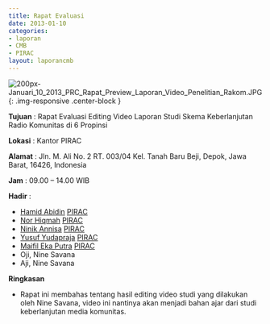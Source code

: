 ```yaml
---
title: Rapat Evaluasi
date: 2013-01-10
categories:
- laporan
- CMB
- PIRAC
layout: laporancmb
---
```


![200px-Januari_10_2013_PRC_Rapat_Preview_Laporan_Video_Penelitian_Rakom.JPG](/uploads/200px-Januari_10_2013_PRC_Rapat_Preview_Laporan_Video_Penelitian_Rakom.JPG){: .img-responsive .center-block }


**Tujuan** : Rapat Evaluasi Editing Video Laporan Studi Skema Keberlanjutan Radio Komunitas di 6 Propinsi 

**Lokasi** : Kantor PIRAC 

**Alamat** : Jln. M. Ali No. 2 RT. 003/04 Kel. Tanah Baru Beji, Depok, Jawa Barat, 16426, Indonesia 

**Jam** : 09.00 – 14.00 WIB 

**Hadir** :
* [Hamid Abidin](http://wiki.ciptamedia.org/wiki/Hamid_Abidin) [PIRAC](wiki.ciptamedia.org/index.php?title=Peneliti_PIRAC&action=edit&redlink=1)
* [Nor Hiqmah](http://wiki.ciptamedia.org/wiki/Nor_Hiqmah) [PIRAC](http://wiki.ciptamedia.org/wiki/PIRAC)
* [Ninik Annisa](http://wiki.ciptamedia.org/wiki/Ninik_Annisa) [PIRAC](http://wiki.ciptamedia.org/wiki/PIRAC)
* [Yusuf Yudapraja](http://wiki.ciptamedia.org/wiki/Yusuf_Yudapraja) [PIRAC](http://wiki.ciptamedia.org/wiki/Sekolah_Fundraising_PIRAC)
* [Maifil Eka Putra](http://wiki.ciptamedia.org/wiki/Maifil_Eka_Putra) [PIRAC](http://wiki.ciptamedia.org/wiki/PIRAC)
* Oji, Nine Savana
* Aji, Nine Savana

**Ringkasan**  
* Rapat ini membahas tentang hasil editing video studi yang dilakukan oleh Nine Savana, video ini nantinya akan menjadi bahan ajar dari studi keberlanjutan media komunitas.
